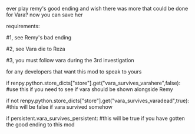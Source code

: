 ever play remy's good ending and wish there was more that could be done for Vara?
now you can save her


requirements:

#1, see Remy's bad ending

#2, see Vara die to Reza

#3, you must follow vara during the 3rd investigation



for any developers that want this mod to speak to yours


if renpy.python.store_dicts["store"].get("vara_survives_varahere",false):
#use this if you need to see if vara should be shown alongside Remy



if not renpy.python.store_dicts["store"].get("vara_survives_varadead",true):
#this will be false if vara survived somehow



if persistent.vara_survives_persistent:
#this will be true if you have gotten the good ending to this mod
